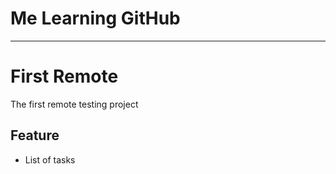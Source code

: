 # Me Learning GitHub

-------------------------------------------------------------------

# First Remote
The first remote testing project

## Feature
* List of tasks
